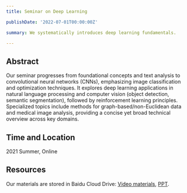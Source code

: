 ```yaml
---
title: Seminar on Deep Learning

publishDate: '2022-07-01T00:00:00Z'

summary: We systematically introduces deep learning fundamentals.

---
```


## Abstract 

Our seminar progresses from foundational concepts and text analysis to convolutional neural networks (CNNs), emphasizing image classification and optimization techniques. It explores deep learning applications in natural language processing and computer vision (object detection, semantic segmentation), followed by reinforcement learning principles. Specialized topics include methods for graph-based/non-Euclidean data and medical image analysis, providing a concise yet broad technical overview across key domains.

## Time and Location

2021 Summer, Online

## Resources

Our materials are stored in Baidu Cloud Drive: [Video materials](https://pan.baidu.com/s/17Jftvugz9By73c_xegzW1Q?pwd=kj8u), [PPT](https://pan.baidu.com/s/1DsNrDT1ji7LdG2OpLEw_Jg?pwd=qpu6).